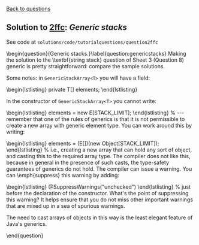 [Back to questions](../README.md)

## Solution to [2ffc](../questions/2ffc): *Generic stacks*

See code at `solutions/code/tutorialquestions/question2ffc`

\begin{question}{Generic stacks.}\label{question:genericstacks} Making the solution to the \textbf{string stack} question
of Sheet 3 (Question 8) generic is pretty straightforward: compare the sample solutions.

Some notes: in `GenericStackArray<T>` you will have a field:

\begin{lstlisting}
private T[] elements;
\end{lstlisting}

In the constructor of `GenericStackArray<T>` you cannot write:

\begin{lstlisting}
elements = new E[STACK_LIMIT];
\end{lstlisting}
%
---remember that one of the rules of generics is that it is not permissible to create a new
array with generic element type.  You can work around this by writing:

\begin{lstlisting}
elements = (E[])(new Object[STACK_LIMIT]);
\end{lstlisting}
%
i.e., creating a new array that can hold any sort of object, and casting this to the required array type.  The compiler
does not like this, because in general in the presence of such casts, the type-safety guarantees of generics do not hold.
The compiler can issue a warning.  You can \emph{suppress} this warning by adding:

\begin{lstlisting}
@SuppressWarnings("unchecked")
\end{lstlisting}
%
just before the declaration of the constructor.  What's the point of suppressing this warning?  It helps ensure that you
do not miss other important warnings that are mixed up in a sea of spurious warnings.

The need to cast arrays of objects in this way is the least elegant feature of Java's generics.

\end{question}
